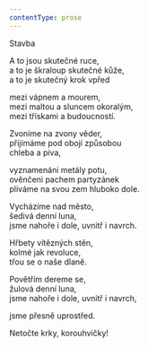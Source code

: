 ```yaml
---
contentType: prose
---
```


Stavba

A to jsou skutečné ruce,  
a to je škraloup skutečné kůže,  
a to je skutečný krok vpřed

  

mezi vápnem a mourem,  
mezi maltou a sluncem okoralým,  
mezi třískami a budoucností.

  

Zvoníme na zvony věder,  
přijímáme pod obojí způsobou  
chleba a piva,

  

vyznamenáni metály potu,  
ověnčeni pachem partyzánek  
pliváme na svou zem hluboko dole.

  

Vycházíme nad město,  
šedivá denní luna,  
jsme nahoře i dole, uvnitř i navrch.

  

Hřbety vítězných stěn,  
kolmé jak revoluce,  
třou se o naše dlaně.

  

Povětřím dereme se,  
žulová denní luna,  
jsme nahoře i dole, uvnitř i navrch,

  

jsme přesně uprostřed.

  

Netočte krky, korouhvičky!
